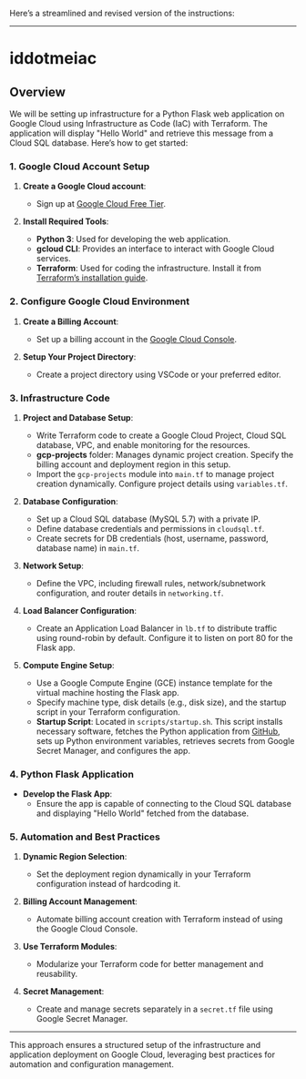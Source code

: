 Here’s a streamlined and revised version of the instructions:

---

# iddotmeiac

## Overview

We will be setting up infrastructure for a Python Flask web application on Google Cloud using Infrastructure as Code (IaC) with Terraform. The application will display "Hello World" and retrieve this message from a Cloud SQL database. Here’s how to get started:

### 1. **Google Cloud Account Setup**

1. **Create a Google Cloud account**:
   - Sign up at [Google Cloud Free Tier](https://cloud.google.com/free/docs/gcp-free-tier).

2. **Install Required Tools**:
   - **Python 3**: Used for developing the web application.
   - **gcloud CLI**: Provides an interface to interact with Google Cloud services.
   - **Terraform**: Used for coding the infrastructure. Install it from [Terraform’s installation guide](https://developer.hashicorp.com/terraform/tutorials/aws-get-started/install-cli).

### 2. **Configure Google Cloud Environment**

1. **Create a Billing Account**:
   - Set up a billing account in the [Google Cloud Console](https://console.cloud.google.com/billing).

2. **Setup Your Project Directory**:
   - Create a project directory using VSCode or your preferred editor.

### 3. **Infrastructure Code**

1. **Project and Database Setup**:
   - Write Terraform code to create a Google Cloud Project, Cloud SQL database, VPC, and enable monitoring for the resources.
   - **gcp-projects** folder: Manages dynamic project creation. Specify the billing account and deployment region in this setup.
   - Import the `gcp-projects` module into `main.tf` to manage project creation dynamically. Configure project details using `variables.tf`.

2. **Database Configuration**:
   - Set up a Cloud SQL database (MySQL 5.7) with a private IP.
   - Define database credentials and permissions in `cloudsql.tf`.
   - Create secrets for DB credentials (host, username, password, database name) in `main.tf`.

3. **Network Setup**:
   - Define the VPC, including firewall rules, network/subnetwork configuration, and router details in `networking.tf`.

4. **Load Balancer Configuration**:
   - Create an Application Load Balancer in `lb.tf` to distribute traffic using round-robin by default. Configure it to listen on port 80 for the Flask app.

5. **Compute Engine Setup**:
   - Use a Google Compute Engine (GCE) instance template for the virtual machine hosting the Flask app.
   - Specify machine type, disk details (e.g., disk size), and the startup script in your Terraform configuration.
   - **Startup Script**: Located in `scripts/startup.sh`. This script installs necessary software, fetches the Python application from [GitHub](https://github.com/sonamawachar0110/iddotmepython.git), sets up Python environment variables, retrieves secrets from Google Secret Manager, and configures the app.

### 4. **Python Flask Application**

- **Develop the Flask App**:
  - Ensure the app is capable of connecting to the Cloud SQL database and displaying "Hello World" fetched from the database.

### 5. **Automation and Best Practices**

1. **Dynamic Region Selection**:
   - Set the deployment region dynamically in your Terraform configuration instead of hardcoding it.

2. **Billing Account Management**:
   - Automate billing account creation with Terraform instead of using the Google Cloud Console.

3. **Use Terraform Modules**:
   - Modularize your Terraform code for better management and reusability.

4. **Secret Management**:
   - Create and manage secrets separately in a `secret.tf` file using Google Secret Manager.

---

This approach ensures a structured setup of the infrastructure and application deployment on Google Cloud, leveraging best practices for automation and configuration management.
